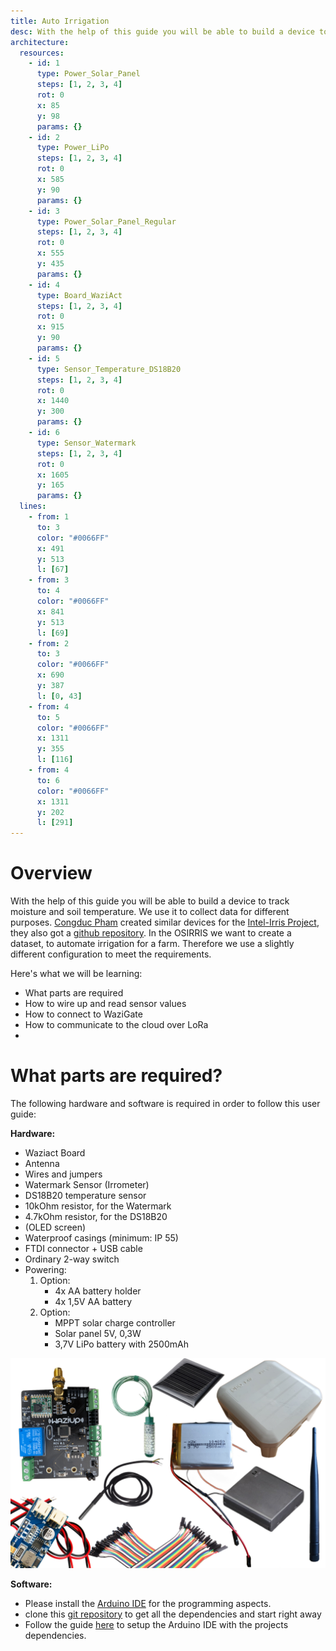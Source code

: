 ```yaml
---
title: Auto Irrigation
desc: With the help of this guide you will be able to build a device to track moisture and soil temperature.
architecture:
  resources:
    - id: 1
      type: Power_Solar_Panel
      steps: [1, 2, 3, 4]
      rot: 0
      x: 85
      y: 98
      params: {}
    - id: 2
      type: Power_LiPo
      steps: [1, 2, 3, 4]
      rot: 0
      x: 585
      y: 90
      params: {}
    - id: 3
      type: Power_Solar_Panel_Regular
      steps: [1, 2, 3, 4]
      rot: 0
      x: 555
      y: 435
      params: {}
    - id: 4
      type: Board_WaziAct
      steps: [1, 2, 3, 4]
      rot: 0
      x: 915
      y: 90
      params: {}
    - id: 5
      type: Sensor_Temperature_DS18B20
      steps: [1, 2, 3, 4]
      rot: 0
      x: 1440
      y: 300
      params: {}
    - id: 6
      type: Sensor_Watermark
      steps: [1, 2, 3, 4]
      rot: 0
      x: 1605
      y: 165
      params: {}
  lines:
    - from: 1
      to: 3
      color: "#0066FF"
      x: 491
      y: 513
      l: [67]
    - from: 3
      to: 4
      color: "#0066FF"
      x: 841
      y: 513
      l: [69]
    - from: 2
      to: 3
      color: "#0066FF"
      x: 690
      y: 387
      l: [0, 43]
    - from: 4
      to: 5
      color: "#0066FF"
      x: 1311
      y: 355
      l: [116]
    - from: 4
      to: 6
      color: "#0066FF"
      x: 1311
      y: 202
      l: [291]
---
```


Overview
========

With the help of this guide you will be able to build a device to track moisture and soil temperature. We use it to collect data for different purposes. [Congduc Pham](https://cpham.perso.univ-pau.fr) created similar devices for the [Intel-Irris Project](https://intel-irris.eu), they also got a [github repository](https://github.com/CongducPham/PRIMA-Intel-IrriS). In the OSIRRIS we want to create a dataset, to automate irrigation for a farm. Therefore we use a slightly different configuration to meet the requirements. 

Here's what we will be learning:
- What parts are required
- How to wire up and read sensor values
- How to connect to WaziGate
- How to communicate to the cloud over LoRa
- 

What parts are required?
======================

The following hardware and software is required in order to follow this user guide:

**Hardware:**
- Waziact Board
- Antenna
- Wires and jumpers
- Watermark Sensor (Irrometer)
- DS18B20 temperature sensor 
- 10kOhm resistor, for the Watermark
- 4.7kOhm resistor, for the DS18B20
- (OLED screen)
- Waterproof casings (minimum: IP 55)
- FTDI connector + USB cable
- Ordinary 2-way switch 
- Powering:
  1) Option:
      - 4x AA battery holder 
      - 4x 1,5V AA battery 
  2) Option:
      - MPPT solar charge controller
      - Solar panel 5V, 0,3W 
      - 3,7V LiPo battery with 2500mAh


![Parts One](./media/combined.png)


**Software:**
  - Please install the [Arduino IDE](https://www.arduino.cc/en/Main/Software) for the programming aspects.
  - clone this [git repository](https://github.com/Waziup/OSIRRIS) to get all the dependencies and start right away
  - Follow the guide [here](https://waziup.io/documentation/wazidev/user-manual/#install-the-wazidev-sketchbook) to setup the Arduino IDE with the projects dependencies.
